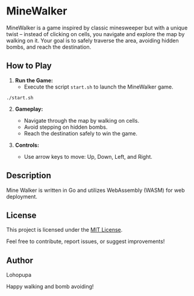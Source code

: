 # MineWalker

MineWalker is a game inspired by classic minesweeper but with a unique twist – instead of clicking on cells, you navigate and explore the map by walking on it. Your goal is to safely traverse the area, avoiding hidden bombs, and reach the destination.

## How to Play

1. **Run the Game:**
    - Execute the script `start.sh` to launch the MineWalker game.

```
./start.sh
```

2. **Gameplay:**
    - Navigate through the map by walking on cells.
    - Avoid stepping on hidden bombs.
    - Reach the destination safely to win the game.

3. **Controls:**
    - Use arrow keys to move: Up, Down, Left, and Right.

## Description

Mine Walker is written in Go and utilizes WebAssembly (WASM) for web deployment.

## License

This project is licensed under the [MIT License](LICENSE).

Feel free to contribute, report issues, or suggest improvements!

## Author

Lohopupa

Happy walking and bomb avoiding!
